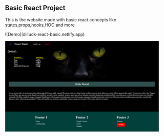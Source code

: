 ## Basic React Project
<p>This is the website made with basic react concepts like states,props,hooks,HOC and more</p>
![Demo](dilluck-react-basic.netlify.app)

![Basic React App](./react.jpg)
